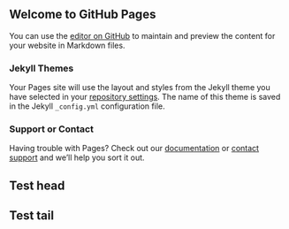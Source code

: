 ## Welcome to GitHub Pages

You can use the [editor on GitHub](https://github.com/mouliveera/devopstipsandtricks/edit/gh-pages/docs/index.md) to maintain and preview the content for your website in Markdown files.

### Jekyll Themes

Your Pages site will use the layout and styles from the Jekyll theme you have selected in your [repository settings](https://github.com/mouliveera/devopstipsandtricks/settings/pages). The name of this theme is saved in the Jekyll `_config.yml` configuration file.

### Support or Contact

Having trouble with Pages? Check out our [documentation](https://docs.github.com/categories/github-pages-basics/) or [contact support](https://support.github.com/contact) and we’ll help you sort it out.

## Test head

## Test tail
